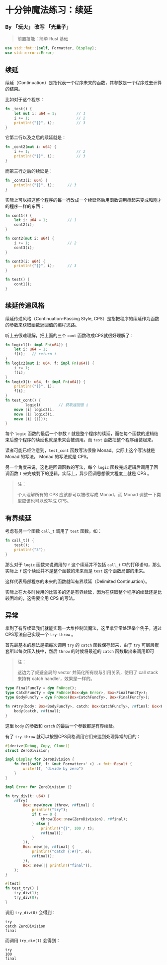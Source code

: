 # 十分钟魔法练习：续延

### By 「玩火」 改写 「光量子」

> 前置技能：简单 Rust 基础

```rust
use std::fmt::{self, Formatter, Display};
use std::error::Error;
```

## 续延

续延（Continuation）是指代表一个程序未来的函数，其参数是一个程序过去计算的结果。

比如对于这个程序：

```rust
fn _test() {
    let mut i: u64 = 1;         // 1
    i += 1;                     // 2
    println!("{}", i);          // 3
}
```

它第二行以及之后的续延就是：

```rust
fn _cont2(mut i: u64) {
    i += 1;                     // 2
    println!("{}", i);          // 3
}
```

而第三行之后的续延是：

```rust
fn _cont3(i: u64) {
    println!("{}", i);      // 3
}
```

实际上可以把这整个程序的每一行改成一个续延然后用函数调用串起来变成和刚才的程序一样的东西：

```rust
fn cont1() {
    let i: u64 = 1;         // 1
    cont2(i);
}

fn cont2(mut i: u64) {
    i += 1;                 // 2
    cont3(i);
}

fn cont3(i: u64) {
    println!("{}", i);      // 3
}

fn test() {
    cont1();
}
```

## 续延传递风格

续延传递风格（Continuation-Passing Style, CPS）是指把程序的续延作为函数的参数来获取函数返回值的编程思路。

听上去很难理解，把上面的三个 `cont` 函数改成CPS就很好理解了：

```rust
fn logic1(f: impl Fn(u64)) {
    let i: u64 = 1;
    f(i);   // return i
}
fn logic2(mut i: u64, f: impl Fn(u64)) {
    i += 1;
    f(i);
}
fn logic3(i: u64, f: impl Fn(u64)) {
    println!("{}", i);
    f(i);
}
fn test_cont() {
         logic1(        // 获取返回值 i
    move |i| logic2(i, 
    move |i| logic3(i, 
    move |i| {})));
}
```

每个 `logic` 函数的最后一个参数 `f` 就是整个程序的续延，而在每个函数的逻辑结束后整个程序的续延也就是未来会被调用。而 `test` 函数把整个程序组装起来。

读者可能已经注意到，`test_cont` 函数写法很像 Monad。实际上这个写法就是 Monad 的写法， Monad 的写法就是 CPS。

另一个角度来说，这也是回调函数的写法，每个 `logic` 函数完成逻辑后调用了回调函数 `f` 来完成剩下的逻辑。实际上，异步回调思想很大程度上就是 CPS 。

> 注：
> 
> 个人理解所有的 CPS 应该都可以被改写成 Monad，而 Monad 调整一下类型应该也可以改写成 CPS。

## 有界续延

考虑有另一个函数 `call_t` 调用了 `test` 函数，如：

```rust
fn call_t() {
    test();
    println!("3");
}
```

那么对于 `logic` 函数来说调用的 `f` 这个续延并不包括 `call_t` 中的打印语句，那么实际上 `f` 这个续延并不是整个函数的未来而是 `test` 这个函数局部的未来。

这样代表局部程序的未来的函数就叫有界续延（Delimited Continuation）。

实际上在大多时候用的比较多的还是有界续延，因为在获取整个程序的续延还是比较困难的，这需要全用 CPS 的写法。

## 异常

拿到了有界续延我们就能实现一大堆控制流魔法，这里拿异常处理举个例子，通过CPS写法自己实现一个 `try-throw` 。

首先最基本的想法是把每次调用 `try` 的 `catch` 函数保存起来，由于 `try` 可层层嵌套所以每次压入栈中，然后 `throw` 的时候将最近的 `catch` 函数取出来调用即可

> 注：
> 
> 这边为了规避全局的 vector 并简化所有权与引用关系，使用了 call stack 来持有 catch handler，效果是一样的。

```rust
type FinalFuncTy = dyn FnOnce();
type CatchFuncTy = dyn FnOnce(Box<dyn Error>, Box<FinalFuncTy>);
type BodyFuncTy = dyn FnOnce(Box<CatchFuncTy>, Box<FinalFuncTy>);

fn r#try(body: Box<BodyFuncTy>, catch: Box<CatchFuncTy>, r#final: Box<FinalFuncTy>) {
    body(catch, r#final);
}
```

这里 `body` 的参数和 `catch` 的最后一个参数都是有界续延。

有了 `try-throw` 就可以按照CPS风格调用它们来达到处理异常的目的：

```rust
#[derive(Debug, Copy, Clone)]
struct ZeroDivision;

impl Display for ZeroDivision {
    fn fmt(&self, f: &mut Formatter<'_>) -> fmt::Result {
        write!(f, "divide by zero")
    }
}

impl Error for ZeroDivision {}

fn try_div(t: u64) {
    r#try(
        Box::new(move |throw, r#final| {
            println!("try");
            if t == 0 {
                throw(Box::new(ZeroDivision), r#final);
            } else {
                println!("{}", 100 / t);
                r#final();
            }
        }),
        Box::new(|e, r#final| {
            println!("catch {:#?}", e);
            r#final();
        }),
        Box::new(|| println!("final")),
    );
}

#[test]
fn test_try() {
    try_div(1);
    try_div(0);
}
```

调用 `try_div(0)` 会得到：

```
try
catch ZeroDivision
final
```

而调用 `try_div(1)` 会得到：

```
try
100
final
```
